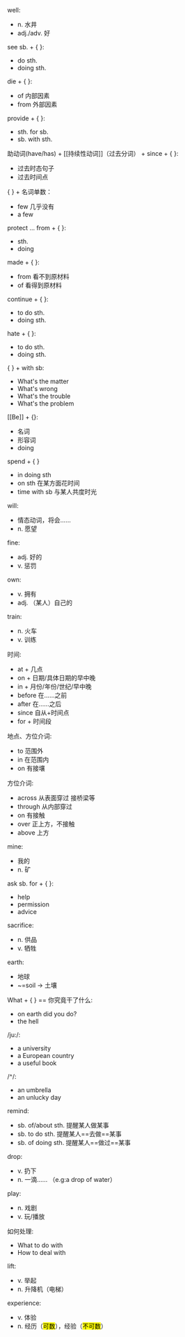 well:
- n. 水井
- adj./adv. 好

see sb. + { }:
- do sth.
- doing sth.

die + { }:
- of 内部因素
- from 外部因素

provide + { }:
- sth. for sb.
- sb. with sth.

助动词(have/has) + [[持续性动词]]（过去分词） + since + { }:
- 过去时态句子
- 过去时间点

{ } + 名词单数：
- few 几乎没有
- a few

protect ... from + { }:
- sth.
- doing

made + { }:
- from 看不到原材料
- of 看得到原材料

continue + { }:
- to do sth.
- doing sth.

hate + { }:
- to do sth.
- doing sth.

{ } + with sb:
- What's the matter
- What's wrong
- What's the trouble
- What's the problem

[[Be]] + {}:
- 名词
- 形容词
- doing

spend + { }
- in doing sth
- on sth 在某方面花时间
- time with sb 与某人共度时光

will:
- 情态动词，将会……
- n. 愿望

fine:
- adj. 好的
- v. 惩罚

own:
- v. 拥有
- adj. （某人）自己的

train:
- n. 火车
- v. 训练

时间:
- at + 几点
- on + 日期/具体日期的早中晚
- in + 月份/年份/世纪/早中晚
- before 在……之前
- after 在……之后
- since 自从+时间点
- for + 时间段

地点、方位介词:
- to 范围外
- in 在范围内
- on 有接壤

方位介词:
- across 从表面穿过 接桥梁等
- through 从内部穿过
- on 有接触
- over 正上方，不接触
- above 上方


mine:
- 我的
- n. 矿

ask sb. for + { }:
- help
- permission
- advice

sacrifice:
- n. 供品
- v. 牺牲

earth:
- 地球
- ~=soil -> 土壤

What + { } == 你究竟干了什么:
- on earth did you do?
- the hell

/ju:/:
- a university
- a European country
- a useful book

/^/:
- an umbrella
- an unlucky day

remind:
- sb. of/about sth. 提醒某人做某事
- sb. to do sth. 提醒某人==去做==某事
- sb. of doing sth. 提醒某人==做过==某事

drop:
- v. 扔下
- n. 一滴…… （e.g:a drop of water）

play:
- n. 戏剧
- v. 玩/播放

如何处理:
- What to do with
- How to deal with

lift:
- v. 举起
- n. 升降机（电梯）

experience:
- v. 体验
- n. 经历（<mark>可数</mark>），经验（<mark>不可数</mark>）
